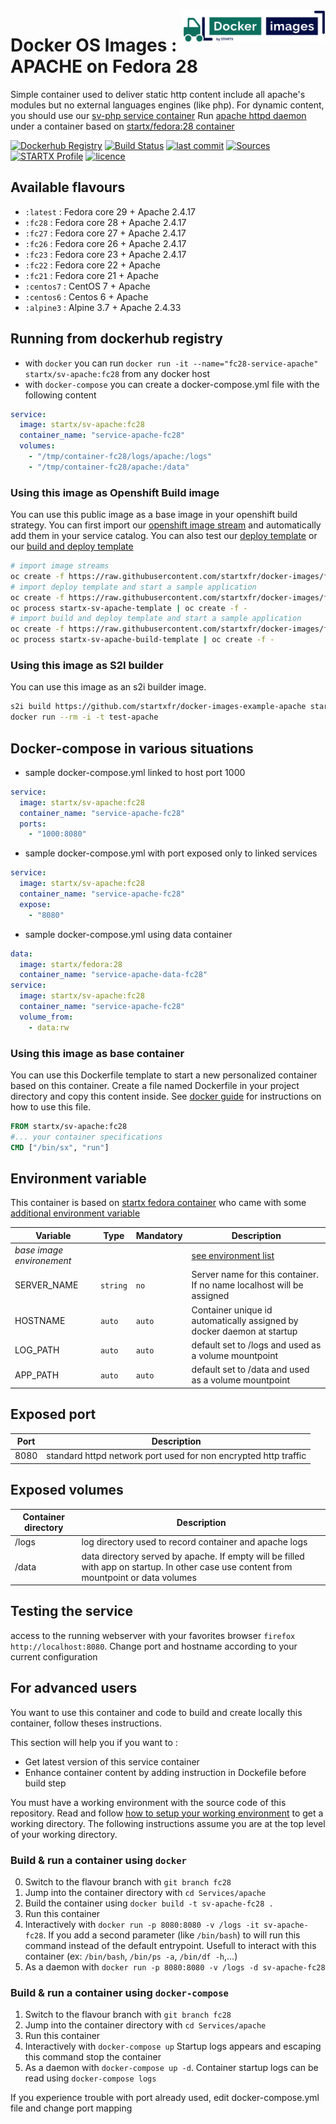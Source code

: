 <img align="right" height="50" src="https://raw.githubusercontent.com/startxfr/docker-images/master/travis/logo.svg?sanitize=true">

# Docker OS Images : APACHE on Fedora 28

Simple container used to deliver static http content include all apache's modules but no external languages engines (like php). For dynamic content, you should use our [sv-php service container](https://hub.docker.com/r/startx/sv-php)
Run [apache httpd daemon](https://httpd.apache.org/) under a container 
based on [startx/fedora:28 container](https://hub.docker.com/r/startx/fedora)

[![Dockerhub Registry](https://img.shields.io/docker/build/startx/sv-apache.svg)](https://hub.docker.com/r/startx/sv-apache) [![Build Status](https://travis-ci.org/startxfr/docker-images.svg?branch=fc28)](https://travis-ci.org/startxfr/docker-images) [![last commit](https://img.shields.io/github/last-commit/startxfr/docker-images.svg)](https://github.com/startxfr/docker-images) [![Sources](https://img.shields.io/badge/startxfr-docker--images-blue.svg)](https://github.com/startxfr/docker-images/tree/fc28/Services/apache/) [![STARTX Profile](https://img.shields.io/badge/provider-startx-green.svg)](https://github.com/startxfr) [![licence](https://img.shields.io/github/license/startxfr/docker-images.svg)](https://github.com/startxfr/docker-images) 

## Available flavours

* `:latest` : Fedora core 29 + Apache 2.4.17
* `:fc28` : Fedora core 28 + Apache 2.4.17
* `:fc27` : Fedora core 27 + Apache 2.4.17
* `:fc26` : Fedora core 26 + Apache 2.4.17
* `:fc23` : Fedora core 23 + Apache 2.4.17
* `:fc22` : Fedora core 22 + Apache 
* `:fc21` : Fedora core 21 + Apache 
* `:centos7` : CentOS 7 + Apache 
* `:centos6` : Centos 6 + Apache 
* `:alpine3` : Alpine 3.7 + Apache 2.4.33

## Running from dockerhub registry

* with `docker` you can run `docker run -it --name="fc28-service-apache" startx/sv-apache:fc28` from any docker host
* with `docker-compose` you can create a docker-compose.yml file with the following content
```YAML
service:
  image: startx/sv-apache:fc28
  container_name: "service-apache-fc28"
  volumes:
    - "/tmp/container-fc28/logs/apache:/logs"
    - "/tmp/container-fc28/apache:/data"
```

### Using this image as Openshift Build image

You can use this public image as a base image in your openshift build strategy. You can first import
our [openshift image stream](https://raw.githubusercontent.com/startxfr/docker-images/fc28/Services/apache/openshift-imageStreams.json)
and automatically add them in your service catalog. You can also test our [deploy template](https://raw.githubusercontent.com/startxfr/docker-images/fc28/Services/apache/openshift-template.json)
or our [build and deploy template](https://raw.githubusercontent.com/startxfr/docker-images/fc28/Services/apache/openshift-template-build.json)

```bash
# import image streams
oc create -f https://raw.githubusercontent.com/startxfr/docker-images/fc28/Services/apache/openshift-imageStreams.json
# import deploy template and start a sample application
oc create -f https://raw.githubusercontent.com/startxfr/docker-images/fc28/Services/apache/openshift-template.json
oc process startx-sv-apache-template | oc create -f -
# import build and deploy template and start a sample application
oc create -f https://raw.githubusercontent.com/startxfr/docker-images/fc28/Services/apache/openshift-template-build.json
oc process startx-sv-apache-build-template | oc create -f -
```

### Using this image as S2I builder

You can use this image as an s2i builder image. 
```bash
s2i build https://github.com/startxfr/docker-images-example-apache startx/sv-apache test-apache
docker run --rm -i -t test-apache
```

## Docker-compose in various situations

* sample docker-compose.yml linked to host port 1000
```YAML
service:
  image: startx/sv-apache:fc28
  container_name: "service-apache-fc28"
  ports:
    - "1000:8080"
```
* sample docker-compose.yml with port exposed only to linked services
```YAML
service:
  image: startx/sv-apache:fc28
  container_name: "service-apache-fc28"
  expose:
    - "8080"
```
* sample docker-compose.yml using data container
```YAML
data:
  image: startx/fedora:28
  container_name: "service-apache-data-fc28"
service:
  image: startx/sv-apache:fc28
  container_name: "service-apache-fc28"
  volume_from:
    - data:rw
```

### Using this image as base container

You can use this Dockerfile template to start a new personalized container based on this container. Create a file named Dockerfile in your project directory and copy this content inside. See [docker guide](http://docs.docker.com/engine/reference/builder/) for instructions on how to use this file.
```Dockerfile
FROM startx/sv-apache:fc28
#... your container specifications
CMD ["/bin/sx", "run"]
```

## Environment variable

This container is based on [startx fedora container](https://hub.docker.com/r/startx/fedora) who came with 
some [additional environment variable](https://github.com/startxfr/docker-images/tree/fc28/OS#environment-variable)

| Variable                  | Type     | Mandatory | Description                                                              |
|---------------------------|----------|-----------|--------------------------------------------------------------------------|
| <i>base image environement</i> |          |           | [see environment list](https://github.com/startxfr/docker-images/tree/fc28/OS#environment-variable)
| SERVER_NAME               | `string` | `no`      | Server name for this container. If no name localhost will be assigned
| HOSTNAME                  | `auto`   | `auto`    | Container unique id automatically assigned by docker daemon at startup
| LOG_PATH                  | `auto`   | `auto`    | default set to /logs and used as a volume mountpoint
| APP_PATH                  | `auto`   | `auto`    | default set to /data and used as a volume mountpoint

## Exposed port

| Port  | Description                                                              |
|-------|--------------------------------------------------------------------------|
| 8080  | standard httpd network port used for non encrypted http traffic

## Exposed volumes

| Container directory  | Description                                                              |
|----------------------|--------------------------------------------------------------------------|
| /logs                | log directory used to record container and apache logs
| /data                | data directory served by apache. If empty will be filled with app on startup. In other case use content from mountpoint or data volumes

## Testing the service

access to the running webserver with your favorites browser `firefox http://localhost:8080`. Change port and hostname according to your current configuration

## For advanced users

You want to use this container and code to build and create locally this container, follow theses instructions.

This section will help you if you want to :
* Get latest version of this service container
* Enhance container content by adding instruction in Dockefile before build step

You must have a working environment with the source code of this repository. Read and follow [how to setup your working environment](https://github.com/startxfr/docker-images#setup-your-working-environment-mandatory) to get a working directory. The following instructions assume you are at the top level of your working directory.

### Build & run a container using `docker`

0. Switch to the flavour branch with `git branch fc28`
1. Jump into the container directory with `cd Services/apache`
2. Build the container using `docker build -t sv-apache-fc28 .`
3. Run this container 
  1. Interactively with `docker run -p 8080:8080 -v /logs -it sv-apache-fc28`. If you add a second parameter (like `/bin/bash`) to will run this command instead of the default entrypoint. Usefull to interact with this container (ex: `/bin/bash`, `/bin/ps -a`, `/bin/df -h`,...) 
  2. As a daemon with `docker run -p 8080:8080 -v /logs -d sv-apache-fc28`


### Build & run a container using `docker-compose`

1. Switch to the flavour branch with `git branch fc28`
2. Jump into the container directory with `cd Services/apache`
3. Run this container 
  1. Interactively with `docker-compose up` Startup logs appears and escaping this command stop the container
  2. As a daemon with `docker-compose up -d`. Container startup logs can be read using `docker-compose logs`

If you experience trouble with port already used, edit docker-compose.yml file and change port mapping
